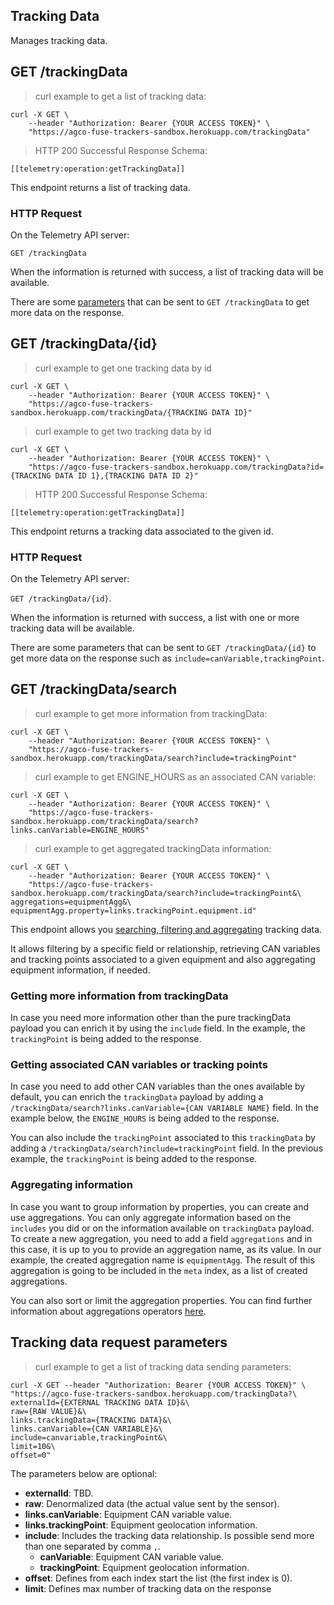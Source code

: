 ## Tracking Data

Manages tracking data.

## GET /trackingData

<blockquote class='lang-specific curl'><p>curl example to get a list of tracking data:</p></blockquote>

```curl
curl -X GET \
    --header "Authorization: Bearer {YOUR ACCESS TOKEN}" \
    "https://agco-fuse-trackers-sandbox.herokuapp.com/trackingData"
```

<blockquote class='lang-specific schema'><p>HTTP 200 Successful Response Schema:</p></blockquote>

```schema
[[telemetry:operation:getTrackingData]]
```

This endpoint returns a list of tracking data.

### HTTP Request

On the Telemetry API server:

`GET /trackingData`

When the information is returned with success, a list of tracking data will be available.

There are some [parameters](#tracking-data-request-parameters) that can be sent to `GET /trackingData` to get more data on the response.

## GET /trackingData/{id}

<blockquote class='lang-specific curl'><p>curl example to get one tracking data by id</p></blockquote>

```curl
curl -X GET \
    --header "Authorization: Bearer {YOUR ACCESS TOKEN}" \
    "https://agco-fuse-trackers-sandbox.herokuapp.com/trackingData/{TRACKING DATA ID}"
```

<blockquote class='lang-specific curl'><p>curl example to get two tracking data by id</p></blockquote>

```curl
curl -X GET \
    --header "Authorization: Bearer {YOUR ACCESS TOKEN}" \
    "https://agco-fuse-trackers-sandbox.herokuapp.com/trackingData?id={TRACKING DATA ID 1},{TRACKING DATA ID 2}"
```

<blockquote class='lang-specific schema'><p>HTTP 200 Successful Response Schema:</p></blockquote>

```schema
[[telemetry:operation:getTrackingData]]
```

This endpoint returns a tracking data associated to the given id.

### HTTP Request

On the Telemetry API server:

`GET /trackingData/{id}`.

When the information is returned with success, a list with one or more tracking data will be available.

There are some parameters that can be sent to `GET /trackingData/{id}` to get more data on the response such as `include=canVariable,trackingPoint`.

## GET /trackingData/search

<blockquote class='lang-specific curl'><p>curl example to get more information from trackingData:</p></blockquote>

```curl
curl -X GET \
    --header "Authorization: Bearer {YOUR ACCESS TOKEN}" \
    "https://agco-fuse-trackers-sandbox.herokuapp.com/trackingData/search?include=trackingPoint"
```

<blockquote class='lang-specific curl'><p>curl example to get ENGINE_HOURS as an associated CAN variable:</p></blockquote>

```curl
curl -X GET \
    --header "Authorization: Bearer {YOUR ACCESS TOKEN}" \
    "https://agco-fuse-trackers-sandbox.herokuapp.com/trackingData/search?links.canVariable=ENGINE_HOURS"
```

<blockquote class='lang-specific curl'><p>curl example to get aggregated trackingData information:</p></blockquote>

```curl
curl -X GET \
    --header "Authorization: Bearer {YOUR ACCESS TOKEN}" \
    "https://agco-fuse-trackers-sandbox.herokuapp.com/trackingData/search?include=trackingPoint&\
aggregations=equipmentAgg&\
equipmentAgg.property=links.trackingPoint.equipment.id"
```

This endpoint allows you
[searching, filtering and aggregating](https://github.com/agco/agco-json-api-profiles/blob/master/public/search-profile.md)
tracking data.

It allows filtering by a specific field or relationship,
retrieving CAN variables and tracking points associated
to a given equipment and also aggregating equipment
information, if needed.

### Getting more information from trackingData

In case you need more information other than the pure trackingData
payload you can enrich it by using the `include` field. In the example,
the `trackingPoint` is being added to the response.

### Getting associated CAN variables or tracking points

In case you need to add other CAN variables than the ones available by
default, you can enrich the `trackingData` payload by adding a
`/trackingData/search?links.canVariable={CAN VARIABLE NAME}` field.
In the example below, the `ENGINE_HOURS` is being added to the response.

You can also include the `trackingPoint` associated to this `trackingData`
by adding a `/trackingData/search?include=trackingPoint` field.
In the previous example, the `trackingPoint` is being added to the response.

### Aggregating information

In case you want to group information by properties, you can create and
use aggregations.
You can only aggregate information based on the `includes` you did or on
the information available on `trackingData` payload.
To create a new aggregation, you need to add a field
`aggregations` and in this case, it is up to you to provide an
aggregation name, as its value. In our  example, the created aggregation
name is `equipmentAgg`. The result of this aggregation is going to be
included in the `meta` index, as a list of created aggregations.

You can also sort or limit the aggregation properties. You can find
further information about aggregations operators
[here](https://github.com/agco/agco-json-api-profiles/blob/master/public/search-profile.md).

## Tracking data request parameters

<blockquote class='lang-specific curl'><p>curl example to get a list of tracking data sending parameters:</p></blockquote>

```curl
curl -X GET --header "Authorization: Bearer {YOUR ACCESS TOKEN}" \
"https://agco-fuse-trackers-sandbox.herokuapp.com/trackingData?\
externalId={EXTERNAL TRACKING DATA ID}&\
raw={RAW VALUE}&\
links.trackingData={TRACKING DATA}&\
links.canVariable={CAN VARIABLE}&\
include=canvariable,trackingPoint&\
limit=10&\
offset=0"
```

The parameters below are optional:

- **externalId**: TBD.
- **raw**: Denormalized data (the actual value sent by the sensor).
- **links.canVariable**: Equipment CAN variable value.
- **links.trackingPoint**: Equipment geolocation information.
- **include**: Includes the tracking data relationship. Is possible send more than one separated by comma `,`.
  - **canVariable**: Equipment CAN variable value.
  - **trackingPoint**: Equipment geolocation information.
- **offset**: Defines from each index start the list (the first index is 0).
- **limit**: Defines max number of tracking data on the response

